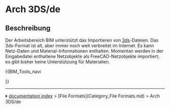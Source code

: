 # Arch 3DS/de
## Beschreibung

Der Arbeitsbereich BIM unterstützt das Importieren von [3ds](https://de.wikibooks.org/wiki/Blender_Dokumentation:_3d_Studio_(3ds))-Dateien. Das 3ds-Format ist alt, aber immer noch weit verbreitet im Internet. Es kann Netz-Daten und Material-Informationen enthalten. Momentan werden in der Eingabedatei enthaltene Netzobjekte als FreeCAD-Netzobjekte importiert; es gibt bisher keine Unterstützung für Materialien.





{{BIM_Tools_navi

}}



---
⏵ [documentation index](../README.md) > [File Formats](Category_File Formats.md) > Arch 3DS/de
